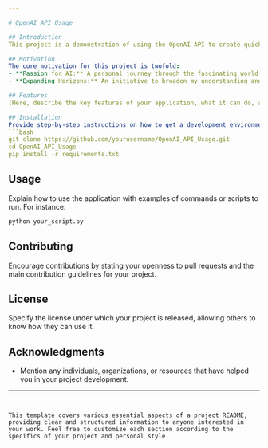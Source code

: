 ```yaml
---

# OpenAI API Usage

## Introduction
This project is a demonstration of using the OpenAI API to create quick applications. It's inspired by my hands-on experimentation in Python, insights gained from attending various tech meetups, and relevant coursework. The driving force behind this endeavor is my deep enthusiasm for Artificial Intelligence (AI) and an earnest desire to explore its vast potential and applications.

## Motivation
The core motivation for this project is twofold:
- **Passion for AI:** A personal journey through the fascinating world of AI, aiming to uncover its capabilities and transform theoretical knowledge into practical solutions.
- **Expanding Horizons:** An initiative to broaden my understanding and mastery over the versatile applications of the OpenAI API, showcasing its utility in solving real-world problems.

## Features
(Here, describe the key features of your application, what it can do, and how it stands out.)

## Installation
Provide step-by-step instructions on how to get a development environment running. For example:
```bash
git clone https://github.com/yourusername/OpenAI_API_Usage.git
cd OpenAI_API_Usage
pip install -r requirements.txt
```

## Usage
Explain how to use the application with examples of commands or scripts to run. For instance:
```python
python your_script.py
```

## Contributing
Encourage contributions by stating your openness to pull requests and the main contribution guidelines for your project.

## License
Specify the license under which your project is released, allowing others to know how they can use it.

## Acknowledgments
- Mention any individuals, organizations, or resources that have helped you in your project development.

---
```


This template covers various essential aspects of a project README, providing clear and structured information to anyone interested in your work. Feel free to customize each section according to the specifics of your project and personal style.
